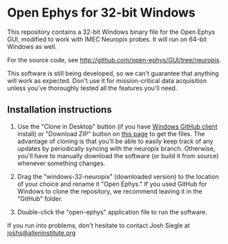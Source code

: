 Open Ephys for 32-bit Windows
=======================

This repository contains a 32-bit Windows binary file for the Open Ephys GUI, modified to work with IMEC Neuropix probes. It will run on 64-bit Windows as well.

For the source code, see http://github.com/open-ephys/GUI/tree/neuropix.

This software is still being developed, so we can't guarantee that anything will work as expected. Don't use it for mission-critical data acquisition unless you've thoroughly tested all the features you'll need.

Installation instructions
-------------------------------

1. Use the "Clone in Desktop" button (if you have [Windows GitHub client](http://windows.github.com/) install) or "Download ZIP" button on
[this page](https://github.com/open-ephys-GUI-binaries/windows-32/tree/neuropix) to get the files. The advantage of cloning is that you'll be able to easily keep track of any updates by periodically syncing with the neuropix branch. 
Otherwise, you'll have to manually download the software (or build it from source) whenever something changes.

2. Drag the "windows-32-neuropix" (downloaded version) to the location of your choice and rename it "Open Ephys." If you used GitHub for Windows to clone the repository, we recommend leaving it in the "GitHub" folder.

3. Double-click the "open-ephys" application file to run the software.

If you run into problems, don't hesitate to contact Josh Siegle at joshs@alleninstitute.org
